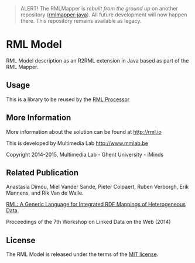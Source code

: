 > ALERT! The RMLMapper is _rebuilt from the ground up_ on another repository ([rmlmapper-java](https://github.com/RMLio/rmlmapper-java)).
All future development will now happen there. This repository remains available as legacy.

RML Model
============

RML Model description as an R2RML extension in Java based as part of the RML Mapper.

Usage
-----
This is a library to be reused by the [RML Processor](http://github.com/RMLio/RML-Processor)

More Information
----------------

More information about the solution can be found at http://rml.io

This is developed by Multimedia Lab http://www.mmlab.be

Copyright 2014-2015, Multimedia Lab - Ghent University - iMinds


Related Publication
-------------------
Anastasia Dimou, Miel Vander Sande, Pieter Colpaert, Ruben Verborgh, Erik Mannens, and Rik Van de Walle.

[RML: A Generic Language for Integrated RDF Mappings of Heterogeneous Data](http://ruben.verborgh.org/publications/dimou_ldow_2014/).

Proceedings of the 7th Workshop on Linked Data on the Web (2014)



License
-------

The RML Model is released under the terms of the [MIT license](http://opensource.org/licenses/mit-license.html).
